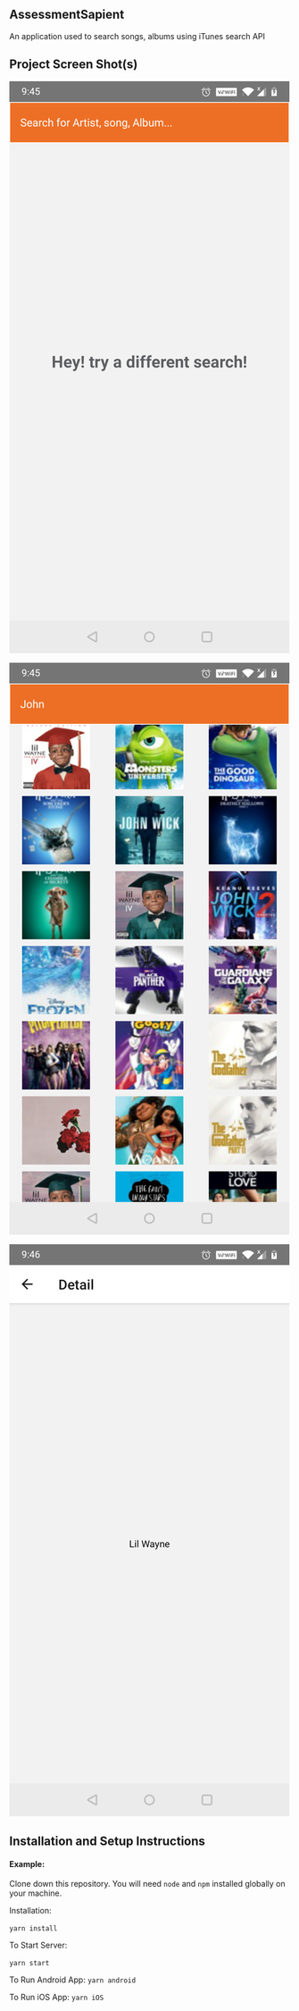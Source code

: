 ## AssessmentSapient

An application used to search songs, albums using iTunes search API

## Project Screen Shot(s)

![Search Page](https://github.com/sathishsr/AssessmentSapient/blob/master/ss_1.png)

![Search Page with result](https://github.com/sathishsr/AssessmentSapient/blob/master/ss_2.png)

![Detail Page](https://github.com/sathishsr/AssessmentSapient/blob/master/ss_3.png)

## Installation and Setup Instructions

#### Example:

Clone down this repository. You will need `node` and `npm` installed globally on your machine.

Installation:

`yarn install`

To Start Server:

`yarn start`

To Run Android App:
`yarn android`

To Run iOS App:
`yarn iOS`
